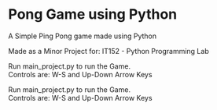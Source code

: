 # Pong Game using Python
A Simple Ping Pong game made using Python

Made as a Minor Project for: IT152 - Python Programming Lab

Run main_project.py to run the Game.
<br />
Controls are: W-S and Up-Down Arrow Keys

Run main_project.py to run the Game.
<br />
Controls are: W-S and Up-Down Arrow Keys
